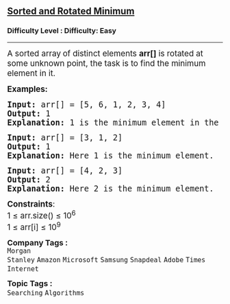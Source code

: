 <h2><a href="https://www.geeksforgeeks.org/problems/minimum-element-in-a-sorted-and-rotated-array3611/1">Sorted and Rotated Minimum</a></h2><h3>Difficulty Level : Difficulty: Easy</h3><hr><div class="problems_problem_content__Xm_eO" style="user-select: auto;"><p style="user-select: auto;"><span style="font-size: 18.6667px; user-select: auto;">A sorted array<strong style="user-select: auto;">&nbsp;</strong></span><span style="font-size: 18.6667px; user-select: auto;">of distinct elements </span><strong style="font-size: 18.6667px; user-select: auto;">arr[]</strong><span style="font-size: 18.6667px; user-select: auto;">&nbsp;is rotated at some unknown point, the task is to find the minimum element in it.&nbsp;</span></p>
<p style="user-select: auto;"><span style="font-size: 14pt; user-select: auto;"><strong style="user-select: auto;">Examples:</strong></span></p>
<pre style="user-select: auto;"><span style="font-size: 14pt; user-select: auto;"><strong style="user-select: auto;">Input: </strong>arr[] = [5, 6, 1, 2, 3, 4]
<strong style="user-select: auto;">Output: </strong>1
<strong style="user-select: auto;">Explanation:</strong> 1 is the minimum element in the array.</span></pre>
<pre style="user-select: auto;"><span style="font-size: 14pt; user-select: auto;"><strong style="user-select: auto;">Input: </strong>arr[] = [3, 1, 2]
<strong style="user-select: auto;">Output: </strong>1
<strong style="user-select: auto;">Explanation:</strong> Here 1 is the minimum element.<br style="user-select: auto;"></span></pre>
<pre style="user-select: auto;"><span style="font-size: 14pt; user-select: auto;"><strong style="user-select: auto;">Input: </strong>arr[] = [4, 2, 3]
<strong style="user-select: auto;">Output: </strong>2
<strong style="user-select: auto;">Explanation:</strong> Here 2 is the minimum element.</span></pre>
<p style="user-select: auto;"><span style="font-size: 14pt; user-select: auto;"><strong style="user-select: auto;">Constraints</strong>:<br style="user-select: auto;">1 ≤ arr.size() ≤ 10<sup style="user-select: auto;">6</sup><br style="user-select: auto;">1 ≤ arr[i] ≤ 10<sup style="user-select: auto;">9</sup></span></p></div><p><span style=font-size:18px><strong>Company Tags : </strong><br><code>Morgan Stanley</code>&nbsp;<code>Amazon</code>&nbsp;<code>Microsoft</code>&nbsp;<code>Samsung</code>&nbsp;<code>Snapdeal</code>&nbsp;<code>Adobe</code>&nbsp;<code>Times Internet</code>&nbsp;<br><p><span style=font-size:18px><strong>Topic Tags : </strong><br><code>Searching</code>&nbsp;<code>Algorithms</code>&nbsp;